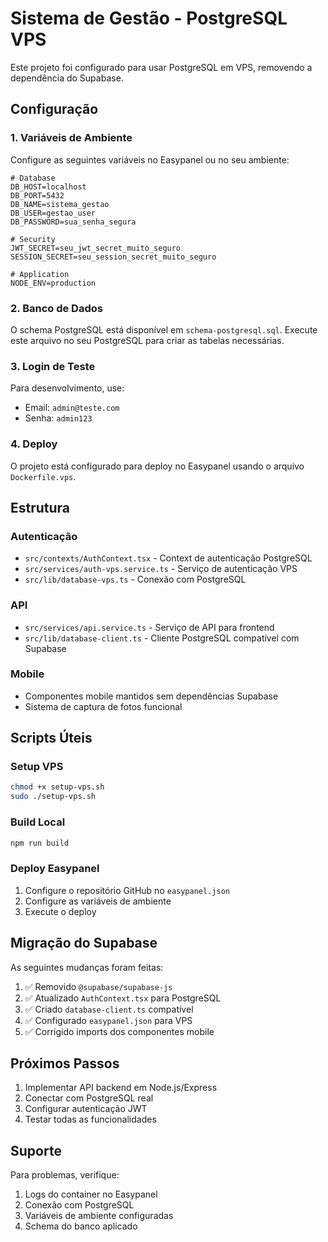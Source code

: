 # Sistema de Gestão - PostgreSQL VPS

Este projeto foi configurado para usar PostgreSQL em VPS, removendo a dependência do Supabase.

## Configuração

### 1. Variáveis de Ambiente

Configure as seguintes variáveis no Easypanel ou no seu ambiente:

```env
# Database
DB_HOST=localhost
DB_PORT=5432
DB_NAME=sistema_gestao
DB_USER=gestao_user
DB_PASSWORD=sua_senha_segura

# Security
JWT_SECRET=seu_jwt_secret_muito_seguro
SESSION_SECRET=seu_session_secret_muito_seguro

# Application
NODE_ENV=production
```

### 2. Banco de Dados

O schema PostgreSQL está disponível em `schema-postgresql.sql`. Execute este arquivo no seu PostgreSQL para criar as tabelas necessárias.

### 3. Login de Teste

Para desenvolvimento, use:
- Email: `admin@teste.com`
- Senha: `admin123`

### 4. Deploy

O projeto está configurado para deploy no Easypanel usando o arquivo `Dockerfile.vps`.

## Estrutura

### Autenticação
- `src/contexts/AuthContext.tsx` - Context de autenticação PostgreSQL
- `src/services/auth-vps.service.ts` - Serviço de autenticação VPS
- `src/lib/database-vps.ts` - Conexão com PostgreSQL

### API
- `src/services/api.service.ts` - Serviço de API para frontend
- `src/lib/database-client.ts` - Cliente PostgreSQL compatível com Supabase

### Mobile
- Componentes mobile mantidos sem dependências Supabase
- Sistema de captura de fotos funcional

## Scripts Úteis

### Setup VPS
```bash
chmod +x setup-vps.sh
sudo ./setup-vps.sh
```

### Build Local
```bash
npm run build
```

### Deploy Easypanel
1. Configure o repositório GitHub no `easypanel.json`
2. Configure as variáveis de ambiente
3. Execute o deploy

## Migração do Supabase

As seguintes mudanças foram feitas:

1. ✅ Removido `@supabase/supabase-js`
2. ✅ Atualizado `AuthContext.tsx` para PostgreSQL
3. ✅ Criado `database-client.ts` compatível
4. ✅ Configurado `easypanel.json` para VPS
5. ✅ Corrigido imports dos componentes mobile

## Próximos Passos

1. Implementar API backend em Node.js/Express
2. Conectar com PostgreSQL real
3. Configurar autenticação JWT
4. Testar todas as funcionalidades

## Suporte

Para problemas, verifique:
1. Logs do container no Easypanel
2. Conexão com PostgreSQL
3. Variáveis de ambiente configuradas
4. Schema do banco aplicado
